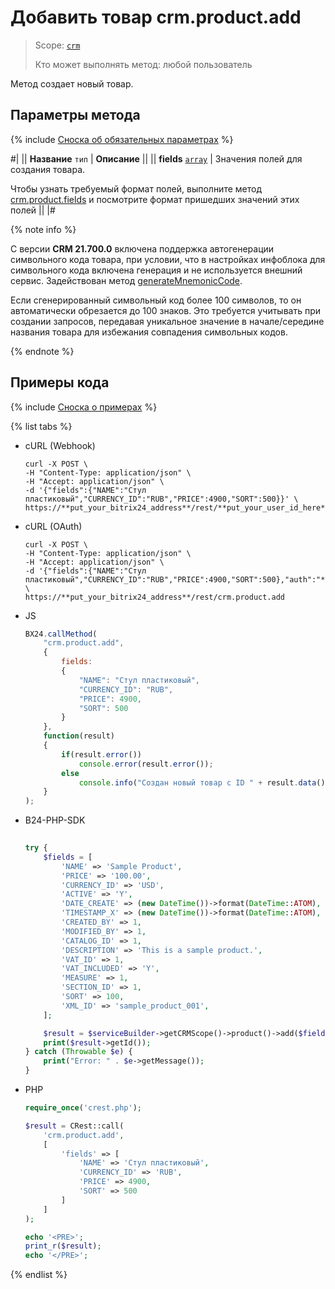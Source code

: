 # Добавить товар crm.product.add

> Scope: [`crm`](../../../scopes/permissions.md)
>
> Кто может выполнять метод: любой пользователь

Метод создает новый товар.

## Параметры метода

{% include [Сноска об обязательных параметрах](../../../../_includes/required.md) %}

#|
|| **Название**
`тип` | **Описание** ||
|| **fields**
[`array`](../../../data-types.md) | Значения полей для создания товара.

Чтобы узнать требуемый формат полей, выполните метод [crm.product.fields](./crm-product-fields.md) и посмотрите формат пришедших значений этих полей ||
|#

{% note info %}

С версии **CRM 21.700.0** включена поддержка автогенерации символьного кода товара, при условии, что в настройках инфоблока для символьного кода включена генерация и не используется внешний сервис. Задействован метод [generateMnemonicCode](https://dev.1c-bitrix.ru/api_help/iblock/classes/ciblockelement/generatemnemoniccode.php).

Если сгенерированный символьный код более 100 символов, то он автоматически обрезается до 100 знаков. Это требуется учитывать при создании запросов, передавая уникальное значение в начале/середине названия товара для избежания совпадения символьных кодов.

{% endnote %}

## Примеры кода

{% include [Сноска о примерах](../../../../_includes/examples.md) %}

{% list tabs %}

- cURL (Webhook)

    ```http
    curl -X POST \
    -H "Content-Type: application/json" \
    -H "Accept: application/json" \
    -d '{"fields":{"NAME":"Стул пластиковый","CURRENCY_ID":"RUB","PRICE":4900,"SORT":500}}' \
    https://**put_your_bitrix24_address**/rest/**put_your_user_id_here**/**put_your_webbhook_here**/crm.product.add
    ```

- cURL (OAuth)

    ```http
    curl -X POST \
    -H "Content-Type: application/json" \
    -H "Accept: application/json" \
    -d '{"fields":{"NAME":"Стул пластиковый","CURRENCY_ID":"RUB","PRICE":4900,"SORT":500},"auth":"**put_access_token_here**"}' \
    https://**put_your_bitrix24_address**/rest/crm.product.add
    ```

- JS

    ```js
    BX24.callMethod(
        "crm.product.add",
        {
            fields:
            {
                "NAME": "Стул пластиковый",
                "CURRENCY_ID": "RUB",
                "PRICE": 4900,
                "SORT": 500
            }
        },
        function(result)
        {
            if(result.error())
                console.error(result.error());
            else
                console.info("Создан новый товар с ID " + result.data());
        }
    );
    ```


- B24-PHP-SDK

    ```php
        
    try {
        $fields = [
            'NAME' => 'Sample Product',
            'PRICE' => '100.00',
            'CURRENCY_ID' => 'USD',
            'ACTIVE' => 'Y',
            'DATE_CREATE' => (new DateTime())->format(DateTime::ATOM),
            'TIMESTAMP_X' => (new DateTime())->format(DateTime::ATOM),
            'CREATED_BY' => 1,
            'MODIFIED_BY' => 1,
            'CATALOG_ID' => 1,
            'DESCRIPTION' => 'This is a sample product.',
            'VAT_ID' => 1,
            'VAT_INCLUDED' => 'Y',
            'MEASURE' => 1,
            'SECTION_ID' => 1,
            'SORT' => 100,
            'XML_ID' => 'sample_product_001',
        ];
    
        $result = $serviceBuilder->getCRMScope()->product()->add($fields);
        print($result->getId());
    } catch (Throwable $e) {
        print("Error: " . $e->getMessage());
    }
    
    ```

- PHP

    ```php
    require_once('crest.php');

    $result = CRest::call(
        'crm.product.add',
        [
            'fields' => [
                'NAME' => 'Стул пластиковый',
                'CURRENCY_ID' => 'RUB',
                'PRICE' => 4900,
                'SORT' => 500
            ]
        ]
    );

    echo '<PRE>';
    print_r($result);
    echo '</PRE>';
    ```

{% endlist %}